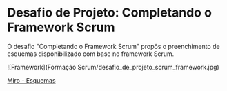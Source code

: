 # Desafio de Projeto: Completando o Framework Scrum

O desafio "Completando o Framework Scrum" propôs o preenchimento de esquemas disponibilizado com base no framework Scrum.

![Framework](Formação Scrum/desafio_de_projeto_scrum_framework.jpg)

[Miro - Esquemas](https://miro.com/welcomeonboard/YWZCU3lXNm10djRpMHhoSnlUM1gxV3ltWVI1alFMejhIY0NTYVJGVXcyTWdUUG5rbEFrRTFFNTZKU2haTzhlU3wzNDU4NzY0NTg3Mjg5NjYyMjAzfDI=?share_link_id=53093697390)

